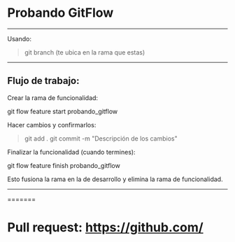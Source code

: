 
# Probando GitFlow

---

Usando:

>git branch (te ubica en la rama que estas)

---

## Flujo de trabajo:

Crear la rama de funcionalidad:

git flow feature start probando_gitflow

Hacer cambios y confirmarlos:

>git add .
>git commit -m "Descripción de los cambios"

Finalizar la funcionalidad (cuando termines):

git flow feature finish probando_gitflow

Esto fusiona la rama en la de desarrollo y elimina la rama de funcionalidad.

---

=======
# Pull request: https://github.com/

